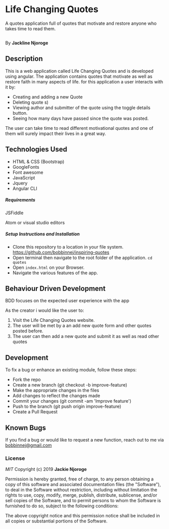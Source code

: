 # Life Changing Quotes

A quotes application full of quotes that motivate and restore anyone who takes time to read them. 

<img src="/assets/quotes.png" alt="">

By **Jackline Njoroge**

## Description
This is a web application called Life Changing Quotes and is developed using angular. The application contains quotes that motivate as well as restore faith in many aspects of life. for this application a user interacts with it by:
- Creating and adding a new Quote
- Deleting quote s)
- Viewing author and submitter of the quote using the toggle details button.
- Seeing how many days have passed since the quote was posted.

The user can take time to read different motivational quotes and one of them will surely impact their lives in a great way.

## Technologies Used

- HTML & CSS (Bootstrap)
- GoogleFonts
- Font awesome
- JavaScript 
- Jquery
- Angular CLI



##### Requirements

JSFiddle 

Atom or visual studio editors

##### Setup Instructions and Installation

- Clone this repository to a location in your file system.  https://github.com/bobbinnej/inspiring-quotes
- Open terminal then navigate to the root folder of the application. `cd quotes`
- Open `index.html` on your Browser.
- Navigate the various features of the app.


## Behaviour Driven Development


BDD focuses on the expected user experience with the app

As the creator i would like the user to:

1. Visit the Life Changing Quotes website.
2. The user will be met by a an add new quote form and other quotes posted before.
3. The user can then add a new quote and submit it as well as read other quotes




## Development

To fix a bug or enhance an existing module, follow these steps:
- Fork the repo
- Create a new branch (git checkout -b improve-feature)
- Make the appropriate changes in the files
- Add changes to reflect the changes made
- Commit your changes (git commit -am 'Improve feature')
- Push to the branch (git push origin improve-feature)
- Create a Pull Request


## Known Bugs

If you find a bug or would like to request a new function, reach out to me via bobbinnej@gmail.com



### License

*MIT*
Copyright (c) 2019 **Jackie Njoroge**

Permission is hereby granted, free of charge, to any person obtaining a copy of this software and associated documentation files (the "Software"), to deal in the Software without restriction, including without limitation the rights to use, copy, modify, merge, publish, distribute, sublicense, and/or sell copies of the Software, and to permit persons to whom the Software is furnished to do so, subject to the following conditions:

The above copyright notice and this permission notice shall be included in all copies or substantial portions of the Software.
